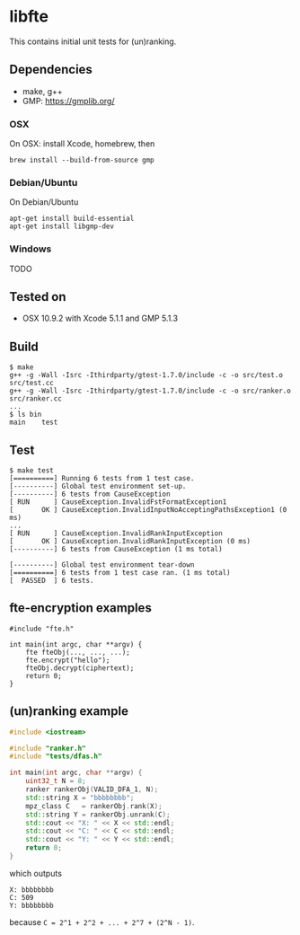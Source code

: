 libfte
======

This contains initial unit tests for (un)ranking.

Dependencies
------------

* make, g++
* GMP: https://gmplib.org/

### OSX

On OSX: install Xcode, homebrew, then

```
brew install --build-from-source gmp
```

### Debian/Ubuntu

On Debian/Ubuntu

```
apt-get install build-essential
apt-get install libgmp-dev
```

### Windows

TODO

Tested on
---------

* OSX 10.9.2 with Xcode 5.1.1 and GMP 5.1.3

Build
-----

```
$ make
g++ -g -Wall -Isrc -Ithirdparty/gtest-1.7.0/include -c -o src/test.o src/test.cc
g++ -g -Wall -Isrc -Ithirdparty/gtest-1.7.0/include -c -o src/ranker.o src/ranker.cc
...
$ ls bin
main	test
```

Test
----

```
$ make test
[==========] Running 6 tests from 1 test case.
[----------] Global test environment set-up.
[----------] 6 tests from CauseException
[ RUN      ] CauseException.InvalidFstFormatException1
[       OK ] CauseException.InvalidInputNoAcceptingPathsException1 (0 ms)
...
[ RUN      ] CauseException.InvalidRankInputException
[       OK ] CauseException.InvalidRankInputException (0 ms)
[----------] 6 tests from CauseException (1 ms total)

[----------] Global test environment tear-down
[==========] 6 tests from 1 test case ran. (1 ms total)
[  PASSED  ] 6 tests.
```

fte-encryption examples
-----------------------

```
#include "fte.h"

int main(int argc, char **argv) {
    fte fteObj(..., ..., ...);
    fte.encrypt("hello");
    fteObj.decrypt(ciphertext);
    return 0;
}

```

(un)ranking example
-------------------

```c++
#include <iostream>

#include "ranker.h"
#include "tests/dfas.h"

int main(int argc, char **argv) {
    uint32_t N = 8;
    ranker rankerObj(VALID_DFA_1, N);
    std::string X = "bbbbbbbb";
    mpz_class C   = rankerObj.rank(X);
    std::string Y = rankerObj.unrank(C);
    std::cout << "X: " << X << std::endl;
    std::cout << "C: " << C << std::endl;
    std::cout << "Y: " << Y << std::endl;
    return 0;
}
```

which outputs

```
X: bbbbbbbb
C: 509
Y: bbbbbbbb
```

because ```C = 2^1 + 2^2 + ... + 2^7 + (2^N - 1)```.
